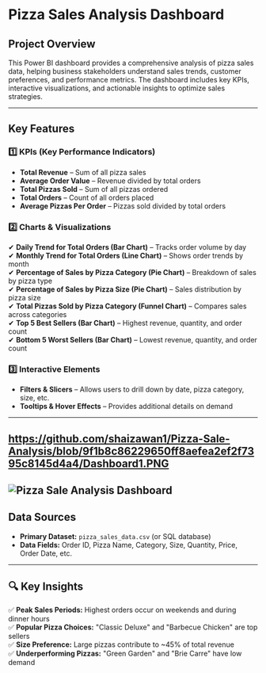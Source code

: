 # Pizza Sales Analysis Dashboard

## Project Overview  
This Power BI dashboard provides a comprehensive analysis of pizza sales data, helping business stakeholders understand sales trends, customer preferences, and performance metrics. The dashboard includes key KPIs, interactive visualizations, and actionable insights to optimize sales strategies.

---

## Key Features

### 1️⃣ KPIs (Key Performance Indicators)  
- **Total Revenue** – Sum of all pizza sales  
- **Average Order Value** – Revenue divided by total orders  
- **Total Pizzas Sold** – Sum of all pizzas ordered  
- **Total Orders** – Count of all orders placed  
- **Average Pizzas Per Order** – Pizzas sold divided by total orders  

### 2️⃣ Charts & Visualizations  
✔ **Daily Trend for Total Orders (Bar Chart)** – Tracks order volume by day  
✔ **Monthly Trend for Total Orders (Line Chart)** – Shows order trends by month  
✔ **Percentage of Sales by Pizza Category (Pie Chart)** – Breakdown of sales by pizza type  
✔ **Percentage of Sales by Pizza Size (Pie Chart)** – Sales distribution by pizza size  
✔ **Total Pizzas Sold by Pizza Category (Funnel Chart)** – Compares sales across categories  
✔ **Top 5 Best Sellers (Bar Chart)** – Highest revenue, quantity, and order count  
✔ **Bottom 5 Worst Sellers (Bar Chart)** – Lowest revenue, quantity, and order count  

### 3️⃣ Interactive Elements  
- **Filters & Slicers** – Allows users to drill down by date, pizza category, size, etc.  
- **Tooltips & Hover Effects** – Provides additional details on demand  

---
https://github.com/shaizawan1/Pizza-Sale-Analysis/blob/9f1b8c86229650ff8aefea2ef2f7395c8145d4a4/Dashboard1.PNG
---
![Pizza Sale Analysis Dashboard](Pizza-Sale-Analysis/Dashboard2.png)
---


## Data Sources  
- **Primary Dataset:** `pizza_sales_data.csv` (or SQL database)  
- **Data Fields:** Order ID, Pizza Name, Category, Size, Quantity, Price, Order Date, etc.  

---

## 🔍 Key Insights  
✅ **Peak Sales Periods:** Highest orders occur on weekends and during dinner hours  
✅ **Popular Pizza Choices:** "Classic Deluxe" and "Barbecue Chicken" are top sellers  
✅ **Size Preference:** Large pizzas contribute to ~45% of total revenue  
✅ **Underperforming Pizzas:** "Green Garden" and "Brie Carre" have low demand  

